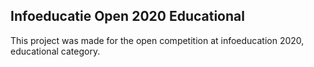 ## Infoeducatie Open 2020 Educational

This project was made for the open competition at infoeducation 2020, educational category.
